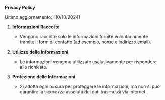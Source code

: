 **Privacy Policy**

Ultimo aggiornamento: [10/10/2024]

1. **Informazioni Raccolte**
   - Vengono raccolte solo le informazioni fornite volontariamente tramite il form di contatto (ad esempio, nome e indirizzo email).

2. **Utilizzo delle Informazioni**
   - Le informazioni vengono utilizzate esclusivamente per rispondere alle richieste.

3. **Protezione delle Informazioni**
   - Si adotta ogni misura per proteggere le informazioni, ma non si può garantire la sicurezza assoluta dei dati trasmessi via internet.
